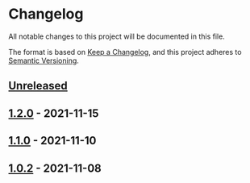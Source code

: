 # Changelog

All notable changes to this project will be documented in this file.

The format is based on [Keep a Changelog](https://keepachangelog.com/en/1.0.0/),
and this project adheres to [Semantic Versioning](https://semver.org/spec/v2.0.0.html).

## [Unreleased]

## [1.2.0] - 2021-11-15

## [1.1.0] - 2021-11-10

## [1.0.2] - 2021-11-08

[Unreleased]: https://github.com/evelynsfranca/Dgusto_La_Pizza/compare/1.2.0...HEAD

[1.2.0]: https://github.com/evelynsfranca/Dgusto_La_Pizza/compare/1.1.0...1.2.0

[1.1.0]: https://github.com/evelynsfranca/Dgusto_La_Pizza/compare/1.0.2...1.1.0

[1.0.2]: https://github.com/evelynsfranca/Dgusto_La_Pizza/compare/1d73694c040f0a9e5c9afb108ce2464db1eac191...1.0.2

